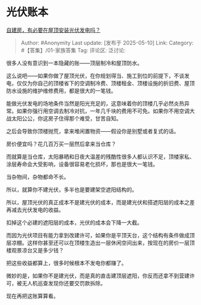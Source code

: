# 光伏账本
[自建房，有必要在屋顶安装光伏发电吗？](https://www.zhihu.com/question/458163291/answer/1904343558753875962)

> Author: #Anonymity
> Last update: [发布于 2025-05-10]
> Link:
> Category: #【答集】/01-家族答集 
> Tag:
> 评论区:
> 泛讨论:

很多人没有意识到一本隐藏的账——顶层制冷和屋顶防水。

这么说吧——如果你做了屋顶光伏，在你规划得当、施工到位的前提下，不谈发电，仅仅为你自己的顶楼省下的空调制冷费、顶楼租金、顶楼设施的折旧费、屋顶防水设施的维护维修费用，都是很大的一笔钱。

能做光伏发电的场地条件当然是阳光充足的，这意味着你的顶楼几乎必然炎热异常。如果你强行用空调去制冷对抗，一年几千块的费用不可免。如果你不用空调大战太阳公公，你这房子住得那个难受，甘苦自知。

之后会导致你顶楼抛荒，拿来堆闲置物资——假设你是别墅或者复式的话。

房价便宜吗？花几百万买一层然后拿来当仓库？

而就算是当仓库，太阳暴晒和日夜大温差的残酷性很多人都认识不足，顶楼家私、涂层寿命会大受影响，设备很容易老化损坏，那也是很大一笔钱。

当杂物间，杂物都命不长。

所以，就算你不建光伏，多半也是要建架空遮阳结构的。

所以，屋顶光伏的真正成本不是建光伏的成本，而是建光伏和搭遮阳层的成本之差再减去光伏发电的收益。

扣掉这个必建的遮阳层的成本，光伏的成本会下降一大截。

而因为光伏项目有能力拿到改建许可，如果你是平顶天台，这个结构有条件做成顶层凉棚。这样你甚至还可以在顶楼生造出一层休闲空间出来，按现在的房价一层顶楼观景凉台又是多少钱？

把这些收益都算上，很多时候根本不发电你都赚了。

微妙的是，如果你不是建光伏，而是真的直击建顶层遮阳，你反而还拿不到营建许可，被无人机巡查发现你还要交罚款拆除。

现在再把这账算算看。
